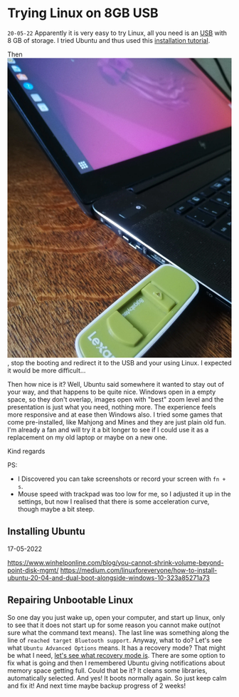 # Trying Linux on 8GB USB
`20-05-22`
Apparently it is very easy to try Linux, all you need is an [USB](linux/linux_on_usb.svg) with 8 GB of storage. I tried Ubuntu and thus used this [installation tutorial](https://ubuntu.com/tutorials/install-ubuntu-desktop#1-overview).

Then ![you plug in the USB with linux on it](linux/preview.webp), stop the booting and redirect it to the USB and your using Linux. I expected it would be more difficult... 

Then how nice is it? Well, Ubuntu said somewhere it wanted to stay out of your way, and that happens to be quite nice. Windows open in a empty space, so they don't overlap, images open with "best" zoom level and the presentation is just what you need, nothing more. The experience feels more responsive and at ease then Windows also. I tried some games that come pre-installed, like Mahjong and Mines and they are just plain old fun. I'm already a fan and will try it a bit longer to see if I could use it as a replacement on my old laptop or maybe on a new one.

Kind regards

PS:
- I Discovered you can take screenshots or record your screen with `fn + s`.
- Mouse speed with trackpad was too low for me, so I adjusted it up in the settings, but now I realised that there is some acceleration curve, though maybe a bit steep.

## Installing Ubuntu
17-05-2022

https://www.winhelponline.com/blog/you-cannot-shrink-volume-beyond-point-disk-mgmt/
https://medium.com/linuxforeveryone/how-to-install-ubuntu-20-04-and-dual-boot-alongside-windows-10-323a85271a73

## Repairing Unbootable Linux
So one day you just wake up, open your computer, and start up linux, only to see that it does not start up for some reason you cannot make out(not sure what the command text means). The last line was something along the line of `reached target Bluetooth support`. Anyway, what to do? Let's see what `Ubuntu Advanced Options` means. It has a recovery mode? That might be what I need, [let's see what recovery mode is](https://linuxhint.com/boot-ubuntu-into-recovery-mode/). There are some option to fix what is going and then I remembered Ubuntu giving notifications about memory space getting full. Could that be it? It cleans some libraries, automatically selected. And yes! It boots normally again. So just keep calm and fix it! And next time maybe backup progress of 2 weeks!
